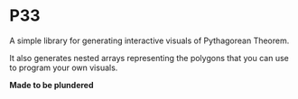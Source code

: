 # P33

A simple library for generating interactive visuals of Pythagorean Theorem.

It also generates nested arrays representing the polygons that you can use to program your own visuals.

**Made to be plundered**
